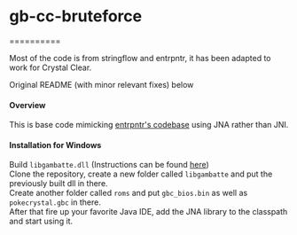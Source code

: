 # gb-cc-bruteforce
==========

Most of the code is from stringflow and entrpntr, it has been adapted to work for Crystal Clear.

Original README (with minor relevant fixes) below

#### Overview

This is base code mimicking [entrpntr's codebase](http://github.com/entrpntr/gb-rta-bruteforce) using JNA rather than JNI. 

#### Installation for Windows

Build `libgambatte.dll` (Instructions can be found [here](https://github.com/pokemon-speedrunning/gambatte-speedrun))  
Clone the repository, create a new folder called `libgambatte` and put the previously built dll in there.  
Create another folder called `roms` and put `gbc_bios.bin` as well as `pokecrystal.gbc` in there.  
After that fire up your favorite Java IDE, add the JNA library to the classpath and start using it.
